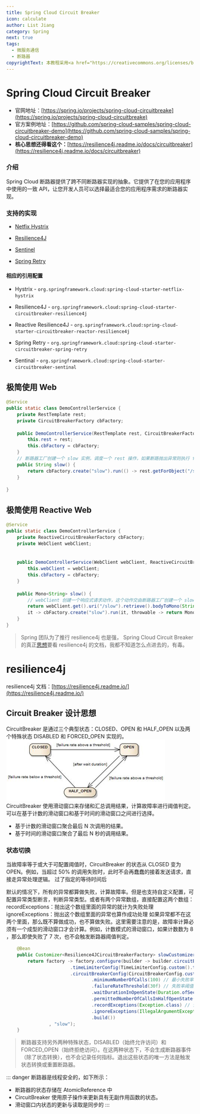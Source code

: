 ```yaml
---
title: Spring Cloud Circuit Breaker
icon: calculate
author: List Jiang
category: Spring
next: true
tags:
  - 微服务通信
  - 断路器
copyrightText: 本教程采用<a href="https://creativecommons.org/licenses/by-sa/3.0/deed.zh">知识共享 署名-相同方式共享 3.0协议</a>
---
```

# Spring Cloud Circuit Breaker
- 官网地址：[https://spring.io/projects/spring-cloud-circuitbreake](https://spring.io/projects/spring-cloud-circuitbreake)
- 官方案例地址：[https://github.com/spring-cloud-samples/spring-cloud-circuitbreaker-demo](https://github.com/spring-cloud-samples/spring-cloud-circuitbreaker-demo)
- **核心思想还得看这个：**[https://resilience4j.readme.io/docs/circuitbreaker](https://resilience4j.readme.io/docs/circuitbreaker)
### 介绍
Spring Cloud 断路器提供了跨不同断路器实现的抽象。它提供了在您的应用程序中使用的一致 API，让您开发人员可以选择最适合您的应用程序需求的断路器实现。
### 支持的实现
- [Netfix Hystrix](https://github.com/Netflix/Hystrix)

- [Resilience4J](https://github.com/resilience4j/resilience4j)

- [Sentinel](https://github.com/alibaba/Sentinel)

- [Spring Retry](https://github.com/spring-projects/spring-retry)
#### 相应的引用配置
- Hystrix - `org.springframework.cloud:spring-cloud-starter-netflix-hystrix`

- Resilience4J - `org.springframework.cloud:spring-cloud-starter-circuitbreaker-resilience4j`

- Reactive Resilience4J - `org.springframework.cloud:spring-cloud-starter-circuitbreaker-reactor-resilience4j`

- Spring Retry - `org.springframework.cloud:spring-cloud-starter-circuitbreaker-spring-retry`

- Sentinal - `org.springframework.cloud:spring-cloud-starter-circuitbreaker-sentinal`
## 极简使用 Web
```java
@Service
public static class DemoControllerService {
	private RestTemplate rest;
	private CircuitBreakerFactory cbFactory;

	public DemoControllerService(RestTemplate rest, CircuitBreakerFactory cbFactory) {
		this.rest = rest;
		this.cbFactory = cbFactory;
	}
    // 断路器工厂创建一个 slow 实例，调度一个 rest 操作，如果断路抛出异常则执行 fallback 处理操作，需要我们注册一个 path 为 "/fallback" 的 Requestmapping 实例
	public String slow() {
		return cbFactory.create("slow").run(() -> rest.getForObject("/slow", String.class), throwable -> "fallback");
	}

}
```
## 极简使用 Reactive Web
```java
@Service
public static class DemoControllerService {
	private ReactiveCircuitBreakerFactory cbFactory;
	private WebClient webClient;


	public DemoControllerService(WebClient webClient, ReactiveCircuitBreakerFactory cbFactory) {
		this.webClient = webClient;
		this.cbFactory = cbFactory;
	}

	public Mono<String> slow() {
        // webClient 创建一个响应式请求动作，这个动作交由断路器工厂创建一个 slow 实例来触发，有问题断路抛出异常则执行 fallback 处理操作，需要我们注册一个 path 为 "/fallback" 的 Requestmapping 实例
		return webClient.get().uri("/slow").retrieve().bodyToMono(String.class).transform(
		it -> cbFactory.create("slow").run(it, throwable -> return Mono.just("fallback")));
	}
}
```
> Spring 团队为了推行 resilience4j 也是强， Spring Cloud Circuit Breaker的真正[思想](https://resilience4j.readme.io/docs/circuitbreaker)要看 resilience4j 的文档，我都不知道怎么点进去的，有毒。
# resilience4j
resilience4j 文档：[https://resilience4j.readme.io/](https://resilience4j.readme.io/)
## Circuit Breaker 设计思想
CircuitBreaker 是通过三个典型状态：CLOSED、OPEN 和 HALF_OPEN 以及两个特殊状态 DISABLED 和 FORCED_OPEN 实现的。
![state_machine](img/state_machine.jpg)
CircuitBreaker 使用滑动窗口来存储和汇总调用结果，计算故障率进行阈值判定。可以在基于计数的滑动窗口和基于时间的滑动窗口之间进行选择。
- 基于计数的滑动窗口聚合最后 N 次调用的结果。
- 基于时间的滑动窗口聚合了最后 N 秒的调用结果。

### 状态切换
当故障率等于或大于可配置阈值时，CircuitBreaker 的状态从 CLOSED 变为 OPEN。例如，当超过 50% 的调用失败时，此时不会再蠢蠢的接着发送请求，直接走异常处理逻辑。
过了指定的等待时间后

默认的情况下，所有的异常都算做失败，计算故障率。但是也支持自定义配置，可配置异常类型断言，判断异常类型。或者有两个异常数组，直接配置这两个数组：
recordExceptions：抛出这个数组里面的异常的就计为失败处理
ignoreExceptions：抛出这个数组里面的异常也算作成功处理
如果异常都不在这两个里面，那么既不算做成功，也不算做失败。这里需要注意的是，故障率计算必须有一个成型的滑动窗口才会计算。例如，计数模式的滑动窗口，如果计数数为 8 ，那么即使失败了 7 次，也不会触发断路器阈值判定。

```java
    @Bean
    public Customizer<Resilience4JCircuitBreakerFactory> slowCustomizer() {
        return factory -> factory.configure(builder -> builder.circuitBreakerConfig(CircuitBreakerConfig.ofDefaults())
                        .timeLimiterConfig(TimeLimiterConfig.custom().timeoutDuration(Duration.ofSeconds(4)).build()) // 超过4秒没有响应就认为请求失败
                        .circuitBreakerConfig(CircuitBreakerConfig.custom()
                                .minimumNumberOfCalls(100) // 最小失败率计算呼叫次数，只有呼叫次数大于这个值才会计算失败率
                                .failureRateThreshold(30f) // 失败率阈值设置，如果大于 30% 的失败了，就启动断路器
                                .waitDurationInOpenState(Duration.ofSeconds(30)) // 断路器打开后保持 30 秒后切换为半开状态，又可以有限的发送请求
                                .permittedNumberOfCallsInHalfOpenState(20) // 在半开状态允许调用，调用 20 次后重新计算阈值，判断断路器打不打开
                                .recordExceptions(Exception.class) // 设定计算失败数的异常，默认统计所有的异常
                                .ignoreExceptions(IllegalArgumentException.class) // 设定不计算失败数的异常，即不再 record 里面的也不在 ignore 里面的就不纳入故障率统计
                                .build())
                , "slow");
    }
```

> 断路器支持另外两种特殊状态，DISABLED（始终允许访问）和 FORCED_OPEN（始终拒绝访问）。在这两种状态下，不会生成断路器事件（除了状态转换），也不会记录任何指标。退出这些状态的唯一方法是触发状态转换或重置断路器。

::: danger
断路器是线程安全的，如下所示：
- 断路器的状态存储在 AtomicReference 中
- CircuitBreaker 使用原子操作来更新具有无副作用函数的状态。
- 滑动窗口内状态的更新与读取是同步的
:::